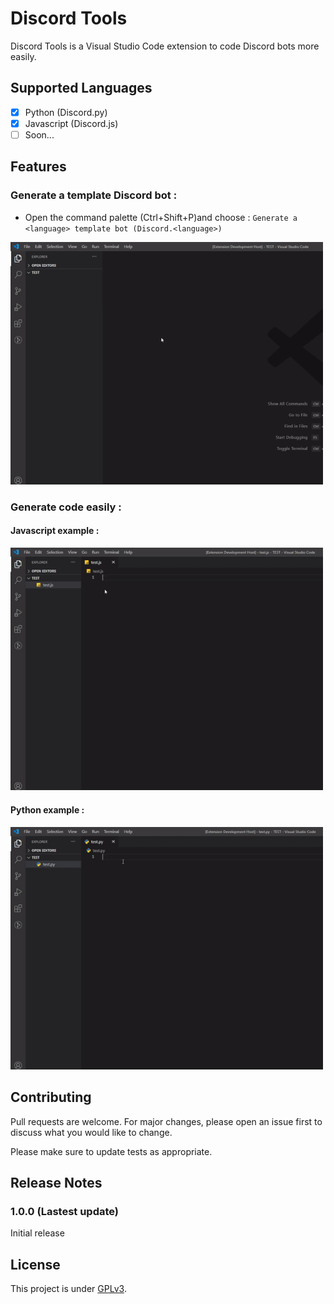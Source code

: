 # Discord Tools

Discord Tools is a Visual Studio Code extension to code Discord bots more easily.


## Supported Languages

- [x] Python (Discord.py)
- [x] Javascript (Discord.js)
- [ ] Soon...

## Features

### Generate a template Discord bot : 
- Open the command palette (Ctrl+Shift+P)and choose : `Generate a <language> template bot (Discord.<language>)`

<img src=".github/video1.gif" width="500"/>

### Generate code easily :

#### Javascript example :
<img src=".github/video2.gif" width="500"/>

#### Python example :
<img src=".github/video3.gif" width="500"/>

## Contributing

Pull requests are welcome. For major changes, please open an issue first to discuss what you would like to change.

Please make sure to update tests as appropriate.


## Release Notes

### 1.0.0 (Lastest update)

Initial release


## License

This project is under [GPLv3](https://github.com/Darkempire78/Raid-Protect-Discord-Bot/blob/master/LICENSE).
